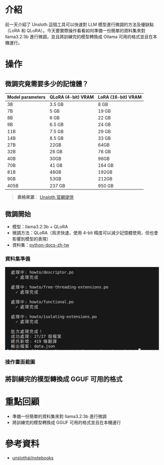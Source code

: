 # 介紹

前一天介紹了 Unsloth 這個工具可以快速對 LLM 模型進行微調的方法及優缺點（LoRA 和 QLoRA）。今天要實際操作看看如何準備一份簡單的資料集來對 llama3.2:3b 進行微調，並且將訓練完的模型轉換成 Ollama 可用的格式並且在本機運行。

# 操作

## 微調究竟需要多少的記憶體？

| Model parameters | QLoRA (4-bit) VRAM | LoRA (16-bit) VRAM |
| ---------------- | ------------------ | ------------------ |
| 3B               | 3.5 GB             | 8 GB               |
| 7B               | 5 GB               | 19 GB              |
| 8B               | 6 GB               | 22 GB              |
| 9B               | 6.5 GB             | 24 GB              |
| 11B              | 7.5 GB             | 29 GB              |
| 14B              | 8.5 GB             | 33 GB              |
| 27B              | 22GB               | 64GB               |
| 32B              | 26 GB              | 76 GB              |
| 40B              | 30GB               | 96GB               |
| 70B              | 41 GB              | 164 GB             |
| 81B              | 48GB               | 192GB              |
| 90B              | 53GB               | 212GB              |
| 405B             | 237 GB             | 950 GB             |

> **表格來源**： [Unsloth 官網提供](https://docs.unsloth.ai/get-started/beginner-start-here/unsloth-requirements)

## 微調開始

- 模型：llama3.2:3b + QLoRA
- 微調方法：QLoRA（爲求快速，使用 4-bit 精度可以減少記憶體使用，但也會影響到模型的表現）
- 資料集：[python-docs-zh-tw](https://github.com/python/python-docs-zh-tw)

### 資料集準備

![20250907002650](https://raw.githubusercontent.com/hsiangjenli/pic-bed/main/images/20250907002650.png)

### 操作畫面截圖
  

## 將訓練完的模型轉換成 GGUF 可用的格式

# 重點回顧

- 準備一份簡單的資料集來對 llama3.2:3b 進行微調
- 將訓練完的模型轉換成 GGUF 可用的格式並且在本機運行

# 參考資料

- [unslothai/notebooks](https://github.com/unslothai/notebooks)
